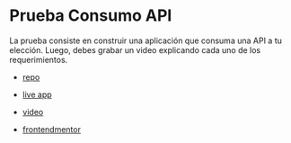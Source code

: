 # Prueba Consumo API

La prueba consiste en construir una aplicación que consuma una API a tu elección. Luego, debes grabar un video explicando cada uno de los requerimientos.

- [repo](hhttps://github.com/fisaavedrae/consumo-api) 
- [live app](https://consumo-api-fse.vercel.app/) 
- [video](https://github.com/vitejs/vite-plugin-react-swc) 

- [frontendmentor](https://www.frontendmentor.io/solutions/solution-with-react-and-bootstrap-udUWz5E64x) 
